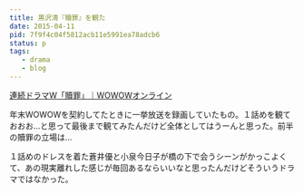 ```yaml
---
title: 黒沢清『贖罪』を観た
date: 2015-04-11
pid: 7f9f4c04f5812acb11e5991ea78adcb6
status: p
tags:
   - drama
   - blog
---
```


[連続ドラマW「贖罪」｜WOWOWオンライン][1]

年末WOWOWを契約してたときに一挙放送を録画していたもの。１話めを観ておおお…と思って最後まで観てみたんだけど全体としてはうーんと思った。前半の贖罪の立場は…

１話めのドレスを着た蒼井優と小泉今日子が橋の下で会うシーンがかっこよくて、あの現実離れした感じが毎回あるならいいなと思ったんだけどそういうドラマではなかった。

[1]:	http://www.wowow.co.jp/dramaw/shokuzai/